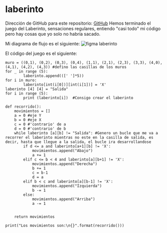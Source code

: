 # laberinto
Dirección de GitHub para este repositorio: [GitHub](https://github.com/joseluis031/laberinto.git)
Hemos terminado el juego del Laberinto, sensaciones regulares, entiendo "casi todo" mi código pero hay cosas que yo solo no habría sacado.

Mi diagrama de flujo es el siguiente:
![figma laberinto](https://user-images.githubusercontent.com/91721888/145291199-01807200-e5fa-4c45-844e-b387a9a24e26.png)


El código del juego es el siguiente:
```laberinto = [] #defino mi lista del laberinto
muro = ((0,1), (0,2), (0,3), (0,4), (1,1), (2,1), (2,3), (3,3), (4,0), (4,1), (4,2), (4,3)) #defino las casillas de los muros
for _ in range (5):
        laberinto.append(([' ']*5))
for i in muro:
        laberinto[int(i[0])][int(i[1])] = 'X'
laberinto [4] [4] = "Salida"
for i in range (5):
        print (laberinto[i])  #Consigo crear el laberinto
        
def recorrido():
    movimientos = []
    a = 0 #eje Y
    b = 0 #eje X
    c = 0 #'contrario' de a
    d = 0 #'contrario' de b
    while laberinto [a][b] != "Salida": #Genero un bucle que me va a recorrer el laberinto mientras no este en la casilla de salida, es decir, hasta que llegue a la salida, el bucle ira desarrollandose
        if d <= a and laberinto[a+1][b] != 'X':
            movimientos.append("Abajo")
            a += 1
        elif c <= b < 4 and laberinto[a][b+1] != 'X':
            movimientos.append("Derecha")
            b += 1
            c = b-1
            d = a
        elif b < c and laberinto[a][b-1] != 'X':
            movimientos.append("Izquierda")
            b -= 1
        else:
            movimientos.append("Arriba")
            a -= 1
            
            
    return movimientos

print("Los movimientos son:\n{}".format(recorrido()))  
